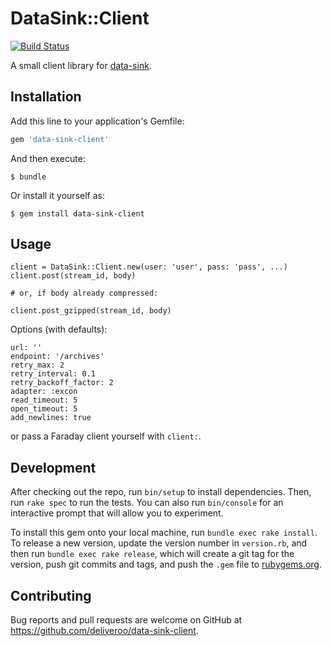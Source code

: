 # DataSink::Client

[![Build Status](https://travis-ci.com/deliveroo/data-sink-client.svg?token=ssKSGhx3XHB81qd6SvHz&branch=master)](https://travis-ci.com/deliveroo/data-sink-client)

A small client library for [data-sink](https://github.com/deliveroo/data-sink).

## Installation

Add this line to your application's Gemfile:

```ruby
gem 'data-sink-client'
```

And then execute:

    $ bundle

Or install it yourself as:

    $ gem install data-sink-client

## Usage

```
client = DataSink::Client.new(user: 'user', pass: 'pass', ...)
client.post(stream_id, body)

# or, if body already compressed:

client.post_gzipped(stream_id, body)
```

Options (with defaults):

```
url: ''
endpoint: '/archives'
retry_max: 2
retry_interval: 0.1
retry_backoff_factor: 2
adapter: :excon
read_timeout: 5
open_timeout: 5
add_newlines: true
```

or pass a Faraday client yourself with `client:`.

## Development

After checking out the repo, run `bin/setup` to install dependencies. Then, run `rake spec` to run the tests. You can also run `bin/console` for an interactive prompt that will allow you to experiment.

To install this gem onto your local machine, run `bundle exec rake install`. To release a new version, update the version number in `version.rb`, and then run `bundle exec rake release`, which will create a git tag for the version, push git commits and tags, and push the `.gem` file to [rubygems.org](https://rubygems.org).

## Contributing

Bug reports and pull requests are welcome on GitHub at https://github.com/deliveroo/data-sink-client.

